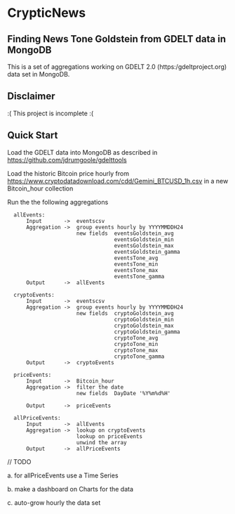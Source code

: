 # CrypticNews

## Finding News Tone Goldstein from GDELT data in MongoDB

This is a set of aggregations working on GDELT 2.0 (https:/gdeltproject.org) data set in MongoDB. 

## Disclaimer

:( This project is incomplete :(

## Quick Start

Load the GDELT data into MongoDB as described in https://github.com/jdrumgoole/gdelttools

Load the historic Bitcoin price hourly from https://www.cryptodatadownload.com/cdd/Gemini_BTCUSD_1h.csv in a new Bitcoin_hour collection

Run the the following aggregations
```
  allEvents:  
      Input       ->  eventscsv
      Aggregation ->  group events hourly by YYYYMMDDH24
                      new fields  eventsGoldstein_avg
                                  eventsGoldstein_min
                                  eventsGoldstein_max
                                  eventsGoldstein_gamma
                                  eventsTone_avg
                                  eventsTone_min
                                  eventsTone_max
                                  eventsTone_gamma
      Output      ->  allEvents

  cryptoEvents:  
      Input       ->  eventscsv
      Aggregation ->  group events hourly by YYYYMMDDH24
                      new fields  cryptoGoldstein_avg
                                  cryptoGoldstein_min
                                  cryptoGoldstein_max
                                  cryptoGoldstein_gamma
                                  cryptoTone_avg
                                  cryptoTone_min
                                  cryptoTone_max
                                  cryptoTone_gamma
      Output      ->  cryptoEvents
	  
  priceEvents:  
      Input       ->  Bitcoin_hour
      Aggregation ->  filter the date
					  new fields  DayDate '%Y%m%d%H'

      Output      ->  priceEvents
	  
  allPriceEvents:  
      Input       ->  allEvents
      Aggregation ->  lookup on cryptoEvents
					  lookup on priceEvents
                      unwind the array
      Output      ->  allPriceEvents	  
 ```
	  
// TODO

a. for allPriceEvents use a Time Series

b. make a dashboard on Charts for the data

c. auto-grow hourly the data set

